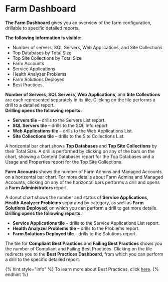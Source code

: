 # Farm Dashboard

**The Farm Dashboard** gives you an overview of the farm configuration, drillable to specific detailed reports. 

**The following information is visible:**

* Number of servers, SQL Servers, Web Applications, and Site Collections
* Top Databases by Total Size
* Top Site Collections by Total Size
* Farm Accounts
* Service Applications
* Health Analyzer Problems
* Farm Solutions Deployed
* Best Practices.

**Number of Servers**, **SQL Servers**, **Web Applications**, and **Site Collections** are each represented separately in its tile. Clicking on the tile performs a drill to a detailed report.   
**Drilling opens the following reports:**

* **Servers tile** – drills to the Servers List report.
* **SQL Servers tile** – drills to the SQL Info report.
* **Web Applications tile** – drills to the Web Applications List.
* **Site Collections tile** – drills to the Site Collections List.

A horizontal bar chart shows **Top Databases** and **Top Site Collections** by their Total Size. A drill is performed by clicking on any of the bars on the chart, showing a Content Databases report for the Top Databases and a Usage and Properties report for the Top Site Collections.

**Farm Accounts** shows the number of Farm Admins and Managed Accounts on a horizontal bar chart. For more details about Farm Admins and Managed Accounts, clicking on any of the horizontal bars performs a drill and opens a **Farm Administrators** report. 

A donut chart shows the number and status of **Service Applications**, **Health Analyzer Problems** separated by category, as well as **Farm Solutions Deployed**, on which you can perform a drill to get more details. **Drilling opens the following reports:**

* **Service Applications tile** – drills to the Service Applications List report.
* **Health Analyzer Problems tile** – drills to the Problems report.
* **Farm Solutions Deployed tile** – drills to the Solutions report.

The tile for **Compliant Best Practices** and **Failing Best Practices** shows you the number of Compliant and Failing Best Practices. Clicking on the tile redirects you to the **Best Practices Dashboard**, from which you can perform a drill to the specific detailed report.

{% hint style="info" %}
To learn more about Best Practices, click [here](../../how-to/best-practices/available-best-practices-reports.md).
{% endhint %}


